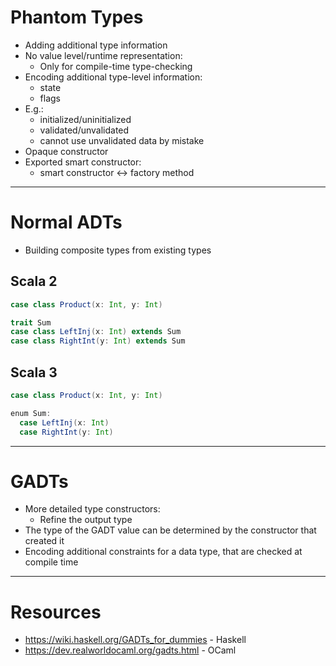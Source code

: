 # Phantom Types

- Adding additional type information
- No value level/runtime representation:
  - Only for compile-time type-checking
- Encoding additional type-level information:
  - state
  - flags
- E.g.:
  - initialized/uninitialized
  - validated/unvalidated
  - cannot use unvalidated data by mistake
- Opaque constructor
- Exported smart constructor:
  - smart constructor <-> factory method

---

# Normal ADTs

- Building composite types from existing types

## Scala 2

```scala
case class Product(x: Int, y: Int)

trait Sum
case class LeftInj(x: Int) extends Sum
case class RightInt(y: Int) extends Sum
```

## Scala 3

```scala
case class Product(x: Int, y: Int)

enum Sum:
  case LeftInj(x: Int)
  case RightInt(y: Int)
```

---

# GADTs

- More detailed type constructors:
  - Refine the output type
- The type of the GADT value can be determined by the constructor that created it
- Encoding additional constraints for a data type, that are checked at compile time

---

# Resources

- https://wiki.haskell.org/GADTs_for_dummies - Haskell
- https://dev.realworldocaml.org/gadts.html - OCaml
